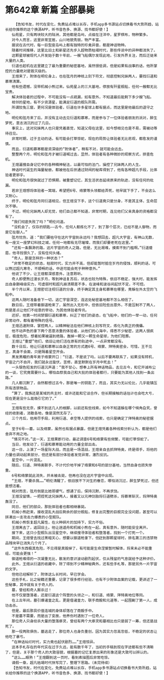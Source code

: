 # 第642章 新篇 全部暴毙
        【告知书友，时代在变化，免费站点难以长存，手机app多书源站点切换看书大势所趋，站长给你推荐的这个换源APP，听书音色多、换源、找书都好使！】
       仙苑星，只有两块较大的陆洲，其他都是岛屿，点缀在汪洋中，星罗棋布，物种繁多。
       对今人而言，这里非常宜居，山川地貌秀丽，物产丰富。
       据说在古代时，每一巨型座岛屿上都有独特的珍禽异兽，都是神话物种。
       随着时间推移，这里比旧土和新星还先步入超物质枯竭时代，那些传说中的异种都消失了。
       这颗星球被现代人开发始于数十年前，一艘飞船偶尔发现此地，引发外界关注，而后迁徙来大量的人类。
       衍道也趁机在这里建立了最为重要的秘密基地，虽然很低调，但是如果有战事的话，他所掌控的力量绝对是毁灭级的。
       王煊来了，附体在明伦身上，也在弦月的神核上刻下符文，彻底控制兄妹两人，要找衍道和慕寒清算。
       他有些遗憾，没带机械小熊过来。仙苑星上的三大基地，停放有歼星舰船，任何一艘都无比宝贵。
       解决体验者的过程中，不可能没有一点疏漏，如有意外，不知道最后能剩下多少艘飞船。
       相邻的星地，有不少资源星，能满足衍道的舰队所需。
       所谓狡兔三窟，更何况是体验者，衍道在许多星球上都有据点，而这里是他最后的退守之地。
       明伦和弦月来了后，并没有主动去见衍道和慕寒，而是参与了一位体验者朋友的派对，醉生梦死，意志消沉的过了几日。
       事实上，这对兄妹两人也只是凭着直觉，知道父母在这里，如今想相见也是不易，需被动等待召见。
       非常时期，过于主动的话，有可能会打草惊蛇，现在的局势让体验者无比悲观，都愈发的谨慎。
       而且，衍道和慕寒都是资深级的“附体者”，稍有不对，就可能会远去。
       整整两个月，明伦和弦月才被衍道喊过去，显然，体验者有各种微妙的观察方式，排查危机。
       王煊遍搜自身记忆中的各种精神秘法，以最可怕的法门，操控了兄妹两人的人生。
       神话时代诞生的海量秘册，都被他在后世通过财阀的秘库得到了，他有各种超凡手段，比体验者更邪乎。
       明伦和弦月很快就过了恐惧期，被重塑记忆，其生活状态延续原来的轨迹，没有任何的纰漏。
       若非王煊想将体验者一窝端，希望把6号、络蒙等头领都给弄死，他早就下手了，不会这么又耐心。
       终于，明伦和弦月同衍道相见，但王煊没下手，这个衍道竟只是分身，不是其主体，生命层次不够。
       不过，明伦兄妹两人却无觉，他们自己都不知道，非常时期，连见他们父亲真身的资格都没有了。
       “我们彻底失败了吗？”明伦问道。
       “没机会了。仅存的钥匙——古今，任何人都炼化不了，到了那个层次，已经不是人御物，而是它在御人。”
       弦月忧伤，道：“我们要枯守在这片宇宙到永远吗？我想回去，超凡大宇宙，有神山无数，有一座又一座梦幻科技之城，任何一地都有无尽璀璨，而我们却要老死在这里。”
       “还有一条飘渺的路，这片宇宙的奇人之路，但是，无比艰难，摸索不到门槛啊。”衍道蹙眉，他寻找很久了，没有任何头绪。
       “奇人，那是怎样的一种状态？”
       “非常不稳定的状态，枯寂时代，实力并不高，但却能暂时抵住岁月的侵蚀，顺利的话，可以熬过超凡寒冬，不顺畅的话，中途可能会死于种种意外。”
       他说了不少，让王煊都深感意外，注意聆听。
       奇人即便熬过漫长岁月，等到神话复苏后，状态也较为特殊，依旧不稳定，强大时，能发挥出自身巅峰级实力，可虚弱时和超凡崩溃期差不多，在波峰和波谷间起伏不定，不可控。
       半个月以来，王煊密切注视衍道的分身，终于确定其主身和慕寒在哪里，竟躲在外太空的飞船中。
       这两人随时准备舍下一切，逃亡宇宙深空，连这处秘密基地都不怎么相信了。
       数日后，王煊带着御道枪来了，虽然出入无形中，但依旧险些出意外，不是压制不了两人，而是差点让他们不经意的举动，为其他体验者传讯。
       还好，他第一时间禁锢衍道和慕寒，纠正了他们的姿态，在飞船中，他们的一举一动，任何异常动作，都有着特殊的信号。
       王煊迅速附体，掌控两人，以精神秘法在他们神核上刻写符文，炼化为真正的傀儡。
       他不动声色的拿下两个恶意浓重的体验者，从他们的心海中，得悉不少秘密，这两人很疯狂，极度危险，想着如果被逼到绝路，轰掉一颗又一颗生命星球，为他们陪葬。
       王煊让“重塑”他们，依旧让他们活在原有的轨迹中，一点异常都没有。
       数十日后，他让衍道和慕寒以自身正常的方式邀6号、络蒙、拜特奥密会，可惜，王不见王，真身不会面，只是隔着星空开会。
       黑发黑瞳的青年男子络蒙开口：“衍道，不是说了吗，以后不要再联系了，如果没有转机，宇宙之门不自开，我们就永远蛰伏，苦修，直至默默在岁月中死去！”
       一头银色短发的衍道沉声道：“我不甘心，想奉上所有神话物品，去见古今，和它开诚布公的一谈，它究竟需要什么，哪怕血祭我自己和大批的体验者都行，只要能为其他人找到一条出路。”
       几人都沉默了，自然都想过古今，那是唯一的钥匙了，而且，其实力无以伦比，几乎能镇压所有违禁物品。
       “算了，我族还是某域的共主时，或许还能和它谈合作，但长期接触的话估计也会吃大亏，现在更是没什么能吸引它的了。”
       ……
       王煊有些无奈，摸不到这几人的根脚，以前还有些线索，如今不知道躲在哪个犄角旮旯，曾经的收割者，消散各地，像是泯然无存了。
       三个月后，他用尽手段，利用衍道、卓空等人提供的线索，也只是确定了拜特奥的秘密据点。
       至于6号——墓，以及络蒙，虽然也有据点暴露，但是王煊凭着各种线索分析认为，都是他们舍弃不用之地。
       “情况不对。”这一天，王煊果断行动，最近调查6号和络蒙有些频繁，可能打草惊蛇了。
       当日，他发动了，衍道和慕寒能动用的力量全部出击。
       这一日，上演了一场星际大战，而且是一场混战，王煊亲自去抓拜特奥，终是得手，将他的力量也调动起来部分，但还是有部分体验者发觉异常，激烈反抗。
       星空中，一片混乱。
       随后，衍道、拜特奥联手，不计代价地干掉了络蒙和6号的部分基地，当然自身也损失惨重。
       6号和络蒙就此消失，并未被击毙，但再也没在这片宇宙中出现。
       “王煊，不要杀我……”明伦清醒了，依旧放不下对生的眷恋，哪怕消沉过，醉生梦死过，但还是想活着。
       相对而言，弦月倒是比她哥硬气，想通了后，保持沉默，不再求饶。
       王煊没留情，一把捏死这兄妹两人，接着又以元神剑胎将衍道劈杀，将慕寒斩灭，将拜特奥轰没了。
       同日，他们的部众，那批体验者也都相继暴毙。
       机械小熊赶来，接收混乱大战后剩余的部分舰船，修复出完整的巨舰完全没问题，甚至可以拼凑出一支攻击力爆表的小型舰队。
       机械小熊恢复超凡属性，在火种碎片的加持下，实力不俗。
       王煊离去了，返回旧土。他让逍遥舟和机械小熊在一起，真有意外，随时能安全离开。
       接下来，这只小型舰队出没星空中，继续搜寻体验者和堕落者，找到一个打死一个。
       期间，王煊曾去找过黑暗天心，想要以御道枪拿下，但赶到那颗星球时，排名第三的违禁物品残块早已消失几个月了。
       “这件东西极其危险，不见得是真毁掉了，有可能是生命涅槃暂时解体，将来未必不能重组，可能会更强！”
       御道枪难得的一次凝重无比，散发的意识波动剧烈起伏，仅从残留的气息就给予这种评价。
       此外，王煊从衍道的收藏中，除了得到不少精神秘典外，还有些手札等，那是另外一片宇宙的文字。
       但他已经解析了，附体这么长时间，早已学会。
       这些手札，比之秘籍还重要，记录了很多修行经验，也有不少附体血案的记载，更讲述了一些秘事，其中就有关于奇人的。
       墓，曾经和奇人厮杀过！
       他不仅是堕落者，还是衍道这个阵营的头领之一，和衍道、络蒙、拜特奥地位等同。
       在上古年间，墓引爆诸皇之乱，更是借诸皇力，联手商毅和元道等，一起围剿了第一人，成功击杀。
       但是，最后那具价值连城的身体却落在了商毅手中。
       不是墓不需要，而是出了变故，他养伤时遇到了一位奇人。
       那位奇人只身绞杀大量的堕落瘆灵，曾经有两个大瘆灵和墓相比也只是弱了一筹，但还是战死了。
       那一役两败俱伤，墓逃走了，那位奇人也身负重创，因为其实力忽高忽低，不稳定的状态让他吃了暴亏。
       “在神话灿烂时代，实力竟也起伏剧烈……”王煊惊异。
       这本手札存在的年代实在过于久远，能有数千年了，当初的手稿到现在字迹都有些不清晰了，但是，关于那个奇人的大致容貌，根据墓的记忆复原出来的形象还是大致可以辨认的。
       “这么……眼熟！”王煊翻到这一页时，看到素描图后非常吃惊。
       请假一章，超凡枯竭时代快写完了，整理下思路。（未完待续）
       【告知书友，时代在变化，免费站点难以长存，手机app多书源站点切换看书大势所趋，站长给你推荐的这个换源APP，听书音色多、换源、找书都好使！】